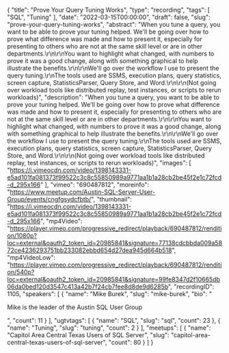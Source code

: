 {
  "title": "Prove Your Query Tuning Works",
  "type": "recording",
  "tags": [
    "SQL",
    "Tuning"
  ],
  "date": "2022-03-15T00:00:00",
  "draft": false,
  "slug": "prove-your-query-tuning-works",
  "abstract": "When you tune a query, you want to be able to prove your tuning helped. We'll be going over how to prove what difference was made and how to present it, especially for presenting to others who are not at the same skill level or are in other departments.\r\n\r\nYou want to highlight what changed, with numbers to prove it was a good change, along with something graphical to help illustrate the benefits.\r\n\r\nWe'll go over the workflow I use to present the query tuning.\r\nThe tools used are SSMS, execution plans, query statistics, screen capture, StatisticsParser, Query Store, and Word.\r\n\r\n(Not going over workload tools like distributed replay, test instances, or scripts to rerun workloads)",
  "description": "When you tune a query, you want to be able to prove your tuning helped. We'll be going over how to prove what difference was made and how to present it, especially for presenting to others who are not at the same skill level or are in other departments.\r\n\r\nYou want to highlight what changed, with numbers to prove it was a good change, along with something graphical to help illustrate the benefits.\r\n\r\nWe'll go over the workflow I use to present the query tuning.\r\nThe tools used are SSMS, execution plans, query statistics, screen capture, StatisticsParser, Query Store, and Word.\r\n\r\n(Not going over workload tools like distributed replay, test instances, or scripts to rerun workloads)",
  "images": [
    "https://i.vimeocdn.com/video/1398143331-e5ad101fa081373f99522c3c8c55850989a9771aa1b1a28cb2be45f2e1c72fcd-d_295x166"
  ],
  "vimeo": "690487812",
  "moreinfo": "https://www.meetup.com/Austin-SQL-Server-User-Group/events/cngfgsydcfbtb/",
  "thumbnail": "https://i.vimeocdn.com/video/1398143331-e5ad101fa081373f99522c3c8c55850989a9771aa1b1a28cb2be45f2e1c72fcd-d_295x166",
  "mp4Video": "https://player.vimeo.com/progressive_redirect/playback/690487812/rendition/1080p?loc=external&oauth2_token_id=20985841&signature=77138cdcbbda009a5872ce4236293751bb233082ebbd654d27dea945d664b518",
  "mp4VideoLow": "https://player.vimeo.com/progressive_redirect/playback/690487812/rendition/540p?loc=external&oauth2_token_id=20985841&signature=99fe8347d2f10665db06da0bed120d3547c413a42b7f24cb7fee8d8de9d6285b",
  "recordingID": 1105,
  "speakers": [
    {
      "name": "Mike Burek",
      "slug": "mike-burek",
      "bio": "<p>Mike is the leader of the Austin SQL User Group</p>",
      "count": 11
    }
  ],
  "ugtvtags": [
    {
      "name": "SQL",
      "slug": "sql",
      "count": 23
    },
    {
      "name": "Tuning",
      "slug": "tuning",
      "count": 2
    }
  ],
  "meetups": [
    {
      "name": "Capitol Area Central Texas Users of SQL Server",
      "slug": "capitol-area-central-texas-users-of-sql-server",
      "count": 80
    }
  ]
}